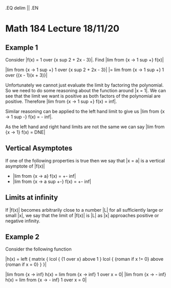 .EQ
delim ||
.EN
# Math 184 Lecture 18/11/20
## Example 1
Consider |f(x) = 1 over {x sup 2 + 2x - 3}|.
Find |lim from {x -> 1 sup +} f(x)|

|lim from {x -> 1 sup +} 1 over {x sup 2 + 2x - 3}|
|= lim from {x -> 1 sup +} 1 over {(x - 1)(x + 3)}|

Unfortunately we cannot just evaluate the limit by factoring the polynomial.
So we need to do some reasoning about the function around |x = 1|.
We can see that the limit we want is positive as both factors of the polynomial
are positive.
Therefore |lim from {x -> 1 sup +} f(x) = inf|.

Similar reasoning can be applied to the left hand limit to give us
|lim from {x -> 1 sup -} f(x) = - inf|.

As the left hand and right hand limits are not the same we can say
|lim from {x -> 1} f(x) = DNE|

## Vertical Asymptotes
If one of the following properties is true then we say that |x = a| is a
vertical asymptote of |f(x)|

+ |lim from {x -> a} f(x) = +- inf|
+ |lim from {x -> a sup +-} f(x) = +- inf|

## Limits at infinity
If |f(x)| becomes arbitrarily close to a number |L| for all sufficiently large
or small |x|, we say that the limit of |f(x)| is |L| as |x| approaches positive
or negative infinity.

## Example 2
Consider the following function

|h(x) =
left {
matrix {
lcol {
{1 over x} above
1
}
lcol {
{roman if x != 0} above
{roman if x = 0}
}
}|

|lim from {x -> inf} h(x) = lim from {x -> inf} 1 over x = 0|
|lim from {x -> - inf} h(x) = lim from {x -> - inf} 1 over x = 0|
